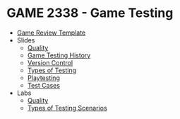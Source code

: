 # GAME 2338 - Game Testing

- [Game Review Template](gamereviewtemplate.md)
- Slides
  - [Quality](slides/quality.html)
  - [Game Testing History](slides/game_testing_history.html)
  - [Version Control](slides/version_control.html)
  - [Types of Testing](slides/types_of_testing.html)
  - [Playtesting](slides/playtesting.html)
  - [Test Cases](slides/test_cases.html)
- Labs
  - [Quality](labs/quality_games.html)
  - [Types of Testing Scenarios](labs/types_of_testing_scenarios.html)
